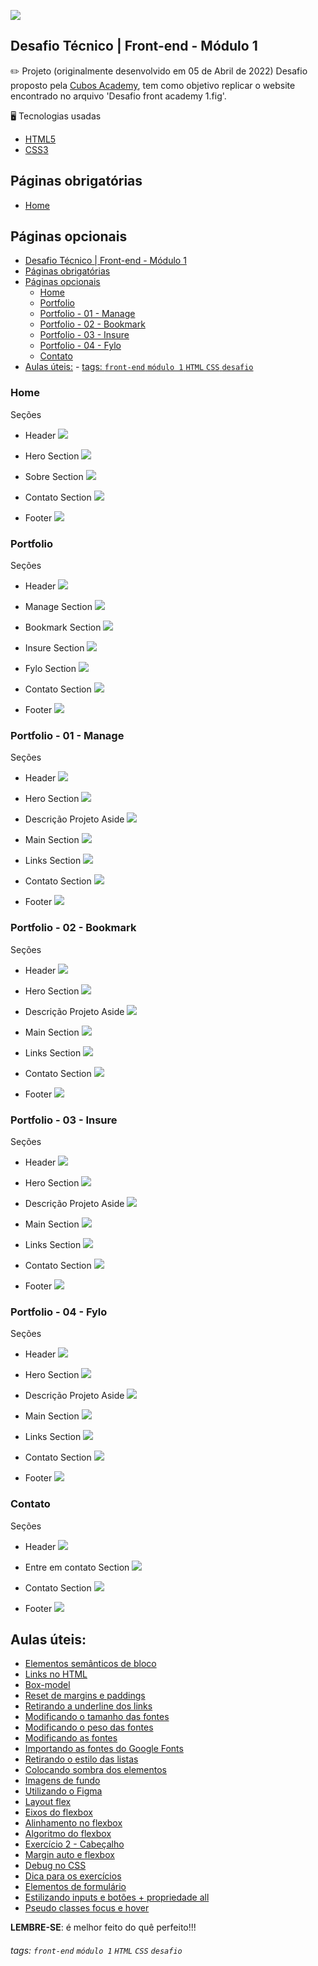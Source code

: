 ![](https://i.imgur.com/xG74tOh.png)

## Desafio Técnico | Front-end - Módulo 1

:pencil2: Projeto (originalmente desenvolvido em 05 de Abril de 2022)
Desafio proposto pela [Cubos Academy](https://cubos.academy/sucesso), tem como objetivo replicar o website encontrado no arquivo 'Desafio front academy 1.fig'.

:desktop_computer: Tecnologias usadas
- [HTML5](https://developer.mozilla.org/pt-BR/docs/Web/HTML)
- [CSS3](https://developer.mozilla.org/pt-BR/docs/Web/CSS)


## Páginas obrigatórias

- [Home](#Home)

## Páginas opcionais

- [Desafio Técnico | Front-end - Módulo 1](#desafio-técnico--front-end---módulo-1)
- [Páginas obrigatórias](#páginas-obrigatórias)
- [Páginas opcionais](#páginas-opcionais)
  - [Home](#home)
  - [Portfolio](#portfolio)
  - [Portfolio - 01 - Manage](#portfolio---01---manage)
  - [Portfolio - 02 - Bookmark](#portfolio---02---bookmark)
  - [Portfolio - 03 - Insure](#portfolio---03---insure)
  - [Portfolio - 04 - Fylo](#portfolio---04---fylo)
  - [Contato](#contato)
- [Aulas úteis:](#aulas-úteis)
        - [tags: `front-end` `módulo 1` `HTML` `CSS` `desafio`](#tags-front-end-módulo-1-html-css-desafio)

### Home

Seções

- Header ![](https://i.imgur.com/Vwj9U0y.png)

- Hero Section ![](https://i.imgur.com/tjYO6R6.png)

- Sobre Section ![](https://i.imgur.com/KHPaEWW.png)

- Contato Section ![](https://i.imgur.com/e88URFi.png)

- Footer ![](https://i.imgur.com/P06m37L.png)

### Portfolio

Seções

- Header ![](https://i.imgur.com/1pDIzMz.png)

- Manage Section ![](https://i.imgur.com/jHweGIb.png)

- Bookmark Section ![](https://i.imgur.com/uTpctrq.png)

- Insure Section ![](https://i.imgur.com/BsAWB7m.png)

- Fylo Section ![](https://i.imgur.com/W9s2afk.png)

- Contato Section ![](https://i.imgur.com/e88URFi.png)

- Footer ![](https://i.imgur.com/P06m37L.png)

### Portfolio - 01 - Manage

Seções

- Header ![](https://i.imgur.com/1pDIzMz.png)

- Hero Section ![](https://i.imgur.com/JYY2lNG.png)

- Descrição Projeto Aside ![](https://i.imgur.com/uEgRim6.png)

- Main Section
  ![](https://i.imgur.com/O1JyZtK.png)

- Links Section ![](https://i.imgur.com/zGJMDOE.png)

- Contato Section ![](https://i.imgur.com/e88URFi.png)

- Footer ![](https://i.imgur.com/P06m37L.png)

### Portfolio - 02 - Bookmark

Seções

- Header ![](https://i.imgur.com/1pDIzMz.png)

- Hero Section ![](https://i.imgur.com/ag3Madi.png)

- Descrição Projeto Aside
  ![](https://i.imgur.com/JDvgptu.png)

- Main Section
  ![](https://i.imgur.com/T41K6z3.png)

- Links Section ![](https://i.imgur.com/UpCLzFL.png)

- Contato Section ![](https://i.imgur.com/e88URFi.png)

- Footer ![](https://i.imgur.com/P06m37L.png)

### Portfolio - 03 - Insure

Seções

- Header ![](https://i.imgur.com/1pDIzMz.png)

- Hero Section ![](https://i.imgur.com/yJMQ0iJ.png)

- Descrição Projeto Aside
  ![](https://i.imgur.com/zofNYva.png)

- Main Section
  ![](https://i.imgur.com/BMMJXlz.png)

- Links Section ![](https://i.imgur.com/9fYN4lI.png)

- Contato Section ![](https://i.imgur.com/e88URFi.png)

- Footer ![](https://i.imgur.com/P06m37L.png)

### Portfolio - 04 - Fylo

Seções

- Header ![](https://i.imgur.com/1pDIzMz.png)

- Hero Section ![](https://i.imgur.com/7IcYjiF.png)

- Descrição Projeto Aside
  ![](https://i.imgur.com/fKuRKYX.png)

- Main Section
  ![](https://i.imgur.com/MQC6y17.png)

- Links Section ![](https://i.imgur.com/3WGHl8V.png)

- Contato Section ![](https://i.imgur.com/e88URFi.png)

- Footer ![](https://i.imgur.com/P06m37L.png)

### Contato

Seções

- Header ![](https://i.imgur.com/ubDorki.png)

- Entre em contato Section ![](https://i.imgur.com/4GLs5Iw.png)

- Contato Section ![](https://i.imgur.com/VvO2m7w.png)

- Footer ![](https://i.imgur.com/P06m37L.png)

## Aulas úteis:

- [Elementos semânticos de bloco](https://plataforma.cubos.academy/curso/1a0163cd-0954-42cb-a9fe-2597fce44992/data/23/02/2022/aula/36d79129-6edf-4810-ac5e-1b70a529ee59/c957ea69-8ed8-4551-8bfa-617a006e2ee4)
- [Links no HTML](https://plataforma.cubos.academy/curso/1a0163cd-0954-42cb-a9fe-2597fce44992/data/23/02/2022/aula/36d79129-6edf-4810-ac5e-1b70a529ee59/09c7f890-54d8-4992-bd35-a3af7ff8284b)
- [Box-model](https://plataforma.cubos.academy/curso/1a0163cd-0954-42cb-a9fe-2597fce44992/data/07/03/2022/aula/caac688a-b6a4-400b-a678-9bbc5c834c11/4636ceb3-2eda-4da9-9cbd-ba460d5895ad)
- [Reset de margins e paddings](https://plataforma.cubos.academy/curso/1a0163cd-0954-42cb-a9fe-2597fce44992/data/07/03/2022/aula/caac688a-b6a4-400b-a678-9bbc5c834c11/f60b5522-26b2-4143-8f50-789abed8f07f)
- [Retirando a underline dos links](https://plataforma.cubos.academy/curso/1a0163cd-0954-42cb-a9fe-2597fce44992/data/09/03/2022/aula/80ce15be-0367-43b2-b0b6-46a7c2fb22a7/2373478d-1f79-4f9b-9b8c-5529f515d841)
- [Modificando o tamanho das fontes](https://plataforma.cubos.academy/curso/1a0163cd-0954-42cb-a9fe-2597fce44992/data/09/03/2022/aula/80ce15be-0367-43b2-b0b6-46a7c2fb22a7/f50e317b-777d-493c-acda-ca1abf3aa875)
- [Modificando o peso das fontes](https://plataforma.cubos.academy/curso/1a0163cd-0954-42cb-a9fe-2597fce44992/data/09/03/2022/aula/80ce15be-0367-43b2-b0b6-46a7c2fb22a7/109aaf02-7bb1-4a82-b626-b7f9edb3174c)
- [Modificando as fontes](https://plataforma.cubos.academy/curso/1a0163cd-0954-42cb-a9fe-2597fce44992/data/09/03/2022/aula/80ce15be-0367-43b2-b0b6-46a7c2fb22a7/5a5a2ee6-c8f6-43ca-8110-79300634c4f8)
- [Importando as fontes do Google Fonts](https://plataforma.cubos.academy/curso/1a0163cd-0954-42cb-a9fe-2597fce44992/data/09/03/2022/aula/80ce15be-0367-43b2-b0b6-46a7c2fb22a7/e340e6be-af94-48fa-a26d-b0c6f3b54c24)
- [Retirando o estilo das listas](https://plataforma.cubos.academy/curso/1a0163cd-0954-42cb-a9fe-2597fce44992/data/09/03/2022/aula/80ce15be-0367-43b2-b0b6-46a7c2fb22a7/82be6966-98eb-4c0f-ad81-6b599da04dc1)
- [Colocando sombra dos elementos](https://plataforma.cubos.academy/curso/1a0163cd-0954-42cb-a9fe-2597fce44992/data/09/03/2022/aula/80ce15be-0367-43b2-b0b6-46a7c2fb22a7/b725ccca-e2d3-43ab-979a-a700bcacab95)
- [Imagens de fundo](https://plataforma.cubos.academy/curso/1a0163cd-0954-42cb-a9fe-2597fce44992/data/09/03/2022/aula/80ce15be-0367-43b2-b0b6-46a7c2fb22a7/68937b92-38c0-46bf-a07b-b3dadaa27d3a)
- [Utilizando o Figma](https://plataforma.cubos.academy/curso/1a0163cd-0954-42cb-a9fe-2597fce44992/data/09/03/2022/aula/80ce15be-0367-43b2-b0b6-46a7c2fb22a7/8d171bd8-555a-4ce8-9cb9-1a995a26be9b)
- [Layout flex](https://plataforma.cubos.academy/curso/1a0163cd-0954-42cb-a9fe-2597fce44992/data/14/03/2022/aula/eccc1c79-5818-4377-a8c1-510755d6f7cf/77d9a13c-a5b6-4bf0-a710-598eb874f5ec)
- [Eixos do flexbox](https://plataforma.cubos.academy/curso/1a0163cd-0954-42cb-a9fe-2597fce44992/data/14/03/2022/aula/eccc1c79-5818-4377-a8c1-510755d6f7cf/06f80b32-2137-4e47-ae97-6978454f6835)
- [Alinhamento no flexbox](https://plataforma.cubos.academy/curso/1a0163cd-0954-42cb-a9fe-2597fce44992/data/14/03/2022/aula/eccc1c79-5818-4377-a8c1-510755d6f7cf/71ed08ac-22be-43d9-b6b2-0967bf2fd6d9)
- [Algoritmo do flexbox](https://plataforma.cubos.academy/curso/1a0163cd-0954-42cb-a9fe-2597fce44992/data/14/03/2022/aula/eccc1c79-5818-4377-a8c1-510755d6f7cf/0f8ef70d-7325-4ff5-9bb9-3dd01cfa092f)
- [Exercício 2 - Cabeçalho](https://plataforma.cubos.academy/curso/1a0163cd-0954-42cb-a9fe-2597fce44992/data/14/03/2022/aula/eccc1c79-5818-4377-a8c1-510755d6f7cf/2cbec77a-53a2-44a7-b0e8-4e446c19d3df)
- [Margin auto e flexbox](https://plataforma.cubos.academy/curso/1a0163cd-0954-42cb-a9fe-2597fce44992/data/14/03/2022/aula/eccc1c79-5818-4377-a8c1-510755d6f7cf/b75e21d4-d284-44d6-bf3a-dd65a0fb6e69)
- [Debug no CSS](https://plataforma.cubos.academy/curso/1a0163cd-0954-42cb-a9fe-2597fce44992/data/14/03/2022/aula/eccc1c79-5818-4377-a8c1-510755d6f7cf/b4ce6805-fe27-4d02-ad45-1fb7e31dcc73)
- [Dica para os exercícios](https://plataforma.cubos.academy/curso/1a0163cd-0954-42cb-a9fe-2597fce44992/data/16/03/2022/aula/7020db03-4176-4463-a4f8-21d518863107/ff668cdd-b66b-454f-ae5a-c336d333a76a)
- [Elementos de formulário](https://plataforma.cubos.academy/curso/1a0163cd-0954-42cb-a9fe-2597fce44992/data/21/03/2022/aula/612fa9eb-cbe3-4234-852f-eac50c7136a9/f9bbb015-79bc-4f43-ba5d-937ede86f76a)
- [Estilizando inputs e botões + propriedade all](https://plataforma.cubos.academy/curso/1a0163cd-0954-42cb-a9fe-2597fce44992/data/21/03/2022/aula/612fa9eb-cbe3-4234-852f-eac50c7136a9/c52277d3-a59e-4722-8730-544a041ff592)
- [Pseudo classes focus e hover](https://plataforma.cubos.academy/curso/1a0163cd-0954-42cb-a9fe-2597fce44992/data/21/03/2022/aula/612fa9eb-cbe3-4234-852f-eac50c7136a9/8455652b-7e1a-4dbe-a2b1-1cc8cbc8ec88)

**LEMBRE-SE**: é melhor feito do quê perfeito!!!

###### tags: `front-end` `módulo 1` `HTML` `CSS` `desafio`
